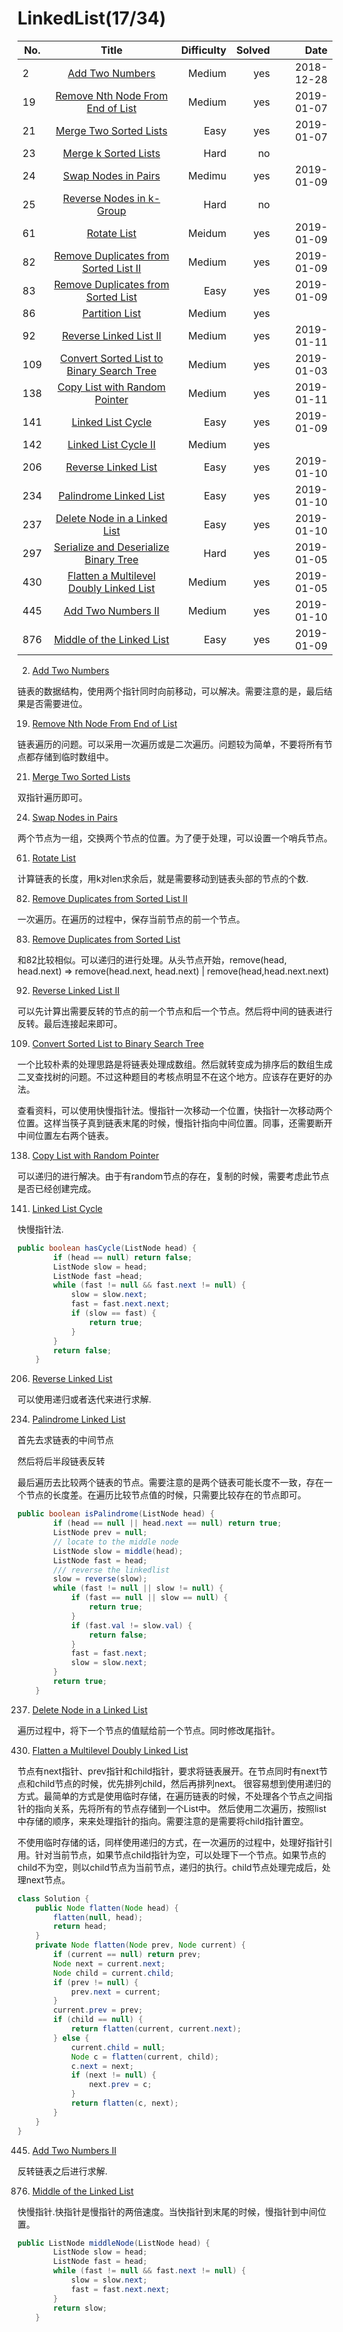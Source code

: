 # LinkedList(17/34)
No.|Title|Difficulty|Solved|Date
--|:--:|--:|--:|--:|
2|[Add Two Numbers](https://leetcode.com/problems/add-two-numbers/)|Medium|yes|2018-12-28
19|[Remove Nth Node From End of List](https://leetcode.com/problems/remove-nth-node-from-end-of-list/)|Medium|yes|2019-01-07
21|[Merge Two Sorted Lists](https://leetcode.com/problems/merge-two-sorted-lists/)|Easy|yes|2019-01-07
23|[Merge k Sorted Lists](https://leetcode.com/problems/merge-k-sorted-lists/)|Hard|no|
24|[Swap Nodes in Pairs](https://leetcode.com/problems/swap-nodes-in-pairs/)|Medimu|yes|2019-01-09
25|[Reverse Nodes in k-Group](https://leetcode.com/problems/reverse-nodes-in-k-group/)|Hard|no|
61|[Rotate List](https://leetcode.com/problems/rotate-list/)|Meidum|yes|2019-01-09
82|[Remove Duplicates from Sorted List II](https://leetcode.com/problems/remove-duplicates-from-sorted-list-ii/)|Medium|yes|2019-01-09
83|[Remove Duplicates from Sorted List](https://leetcode.com/problems/remove-duplicates-from-sorted-list/)|Easy|yes|2019-01-09
86|[Partition List](https://leetcode.com/problems/partition-list/)|Medium|yes|
92|[Reverse Linked List II](https://leetcode.com/problems/reverse-linked-list-ii/)|Medium|yes|2019-01-11
109|[Convert Sorted List to Binary Search Tree](https://leetcode.com/problems/convert-sorted-list-to-binary-search-tree/)|Medium|yes|2019-01-03
138|[Copy List with Random Pointer](https://leetcode.com/problems/copy-list-with-random-pointer/)|Medium|yes|2019-01-11
141|[Linked List Cycle](https://leetcode.com/problems/linked-list-cycle/)|Easy|yes|2019-01-09
142|[Linked List Cycle II](https://leetcode.com/problems/linked-list-cycle-ii/)|Medium|yes
206|[Reverse Linked List](https://leetcode.com/problems/reverse-linked-list/)|Easy|yes|2019-01-10
234|[Palindrome Linked List](https://leetcode.com/problems/palindrome-linked-list/)|Easy|yes|2019-01-10
237|[Delete Node in a Linked List](https://leetcode.com/problems/delete-node-in-a-linked-list/)|Easy|yes|2019-01-10
297|[Serialize and Deserialize Binary Tree](https://leetcode.com/problems/serialize-and-deserialize-binary-tree/)|Hard|yes|2019-01-05
430|[Flatten a Multilevel Doubly Linked List](https://leetcode.com/problems/flatten-a-multilevel-doubly-linked-list/)|Medium|yes|2019-01-05
445|[Add Two Numbers II](https://leetcode.com/problems/add-two-numbers-ii/)|Medium|yes|2019-01-10
876|[Middle of the Linked List](https://leetcode.com/problems/middle-of-the-linked-list/)|Easy|yes|2019-01-09

2. [Add Two Numbers](https://leetcode.com/problems/add-two-numbers/)

链表的数据结构，使用两个指针同时向前移动，可以解决。需要注意的是，最后结果是否需要进位。

19. [Remove Nth Node From End of List](https://leetcode.com/problems/remove-nth-node-from-end-of-list/)

链表遍历的问题。可以采用一次遍历或是二次遍历。问题较为简单，不要将所有节点都存储到临时数组中。

21. [Merge Two Sorted Lists](https://leetcode.com/problems/merge-two-sorted-lists/)

双指针遍历即可。

24. [Swap Nodes in Pairs](https://leetcode.com/problems/swap-nodes-in-pairs/)

两个节点为一组，交换两个节点的位置。为了便于处理，可以设置一个哨兵节点。

61. [Rotate List](https://leetcode.com/problems/rotate-list/)

计算链表的长度，用k对len求余后，就是需要移动到链表头部的节点的个数.

82. [Remove Duplicates from Sorted List II](https://leetcode.com/problems/remove-duplicates-from-sorted-list-ii/)

一次遍历。在遍历的过程中，保存当前节点的前一个节点。

83. [Remove Duplicates from Sorted List](https://leetcode.com/problems/remove-duplicates-from-sorted-list/)

和82比较相似。可以递归的进行处理。从头节点开始，remove(head, head.next) => remove(head.next, head.next) | remove(head,head.next.next)

92. [Reverse Linked List II](https://leetcode.com/problems/reverse-linked-list-ii/)

可以先计算出需要反转的节点的前一个节点和后一个节点。然后将中间的链表进行反转。最后连接起来即可。

109. [Convert Sorted List to Binary Search Tree](https://leetcode.com/problems/convert-sorted-list-to-binary-search-tree/)

一个比较朴素的处理思路是将链表处理成数组。然后就转变成为排序后的数组生成二叉查找树的问题。不过这种题目的考核点明显不在这个地方。应该存在更好的办法。

查看资料，可以使用快慢指针法。慢指针一次移动一个位置，快指针一次移动两个位置。这样当筷子真到链表末尾的时候，慢指针指向中间位置。同事，还需要断开中间位置左右两个链表。

138. [Copy List with Random Pointer](https://leetcode.com/problems/copy-list-with-random-pointer/)

可以递归的进行解决。由于有random节点的存在，复制的时候，需要考虑此节点是否已经创建完成。


141. [Linked List Cycle](https://leetcode.com/problems/linked-list-cycle/)

快慢指针法.

```java
public boolean hasCycle(ListNode head) {
        if (head == null) return false;
        ListNode slow = head;
        ListNode fast =head;
        while (fast != null && fast.next != null) {
            slow = slow.next;
            fast = fast.next.next;
            if (slow == fast) {
                return true;
            }
        }
        return false;
    }
```

206. [Reverse Linked List](https://leetcode.com/problems/reverse-linked-list/)

可以使用递归或者迭代来进行求解.

234. [Palindrome Linked List](https://leetcode.com/problems/palindrome-linked-list/)

首先去求链表的中间节点

然后将后半段链表反转

最后遍历去比较两个链表的节点。需要注意的是两个链表可能长度不一致，存在一个节点的长度差。在遍历比较节点值的时候，只需要比较存在的节点即可。

```java
public boolean isPalindrome(ListNode head) {
        if (head == null || head.next == null) return true;
        ListNode prev = null;
        // locate to the middle node
        ListNode slow = middle(head);
        ListNode fast = head;
        /// reverse the linkedlist
        slow = reverse(slow);
        while (fast != null || slow != null) {
            if (fast == null || slow == null) {
                return true;
            }
            if (fast.val != slow.val) {
                return false;
            }
            fast = fast.next;
            slow = slow.next;
        }
        return true;
    }
 ```   

237. [Delete Node in a Linked List](https://leetcode.com/problems/delete-node-in-a-linked-list/)

遍历过程中，将下一个节点的值赋给前一个节点。同时修改尾指针。

430. [Flatten a Multilevel Doubly Linked List](https://leetcode.com/problems/flatten-a-multilevel-doubly-linked-list/)

节点有next指针、prev指针和child指针，要求将链表展开。在节点同时有next节点和child节点的时候，优先排列child，然后再排列next。
很容易想到使用递归的方式。最简单的方式是使用临时存储，在遍历链表的时候，不处理各个节点之间指针的指向关系，先将所有的节点存储到一个List中。
然后使用二次遍历，按照list中存储的顺序，来来处理指针的指向。需要注意的是需要将child指针置空。

不使用临时存储的话，同样使用递归的方式，在一次遍历的过程中，处理好指针引用。针对当前节点，如果节点child指针为空，可以处理下一个节点。如果节点的child不为空，则以child节点为当前节点，递归的执行。child节点处理完成后，处理next节点。
```java
class Solution {
    public Node flatten(Node head) {
        flatten(null, head);
        return head;
    }
    private Node flatten(Node prev, Node current) {
        if (current == null) return prev;
        Node next = current.next;
        Node child = current.child;
        if (prev != null) {
            prev.next = current;
        }
        current.prev = prev;
        if (child == null) {
            return flatten(current, current.next);
        } else {
            current.child = null;
            Node c = flatten(current, child);
            c.next = next;
            if (next != null) {
                next.prev = c;
            }
            return flatten(c, next);
        }
    }
}
```

445. [Add Two Numbers II](https://leetcode.com/problems/add-two-numbers-ii/)

反转链表之后进行求解.

876. [Middle of the Linked List](https://leetcode.com/problems/middle-of-the-linked-list/)

快慢指针.快指针是慢指针的两倍速度。当快指针到末尾的时候，慢指针到中间位置。

```java
public ListNode middleNode(ListNode head) {
        ListNode slow = head;
        ListNode fast = head;
        while (fast != null && fast.next != null) {
            slow = slow.next;
            fast = fast.next.next;
        }
        return slow;   
    }
```    

